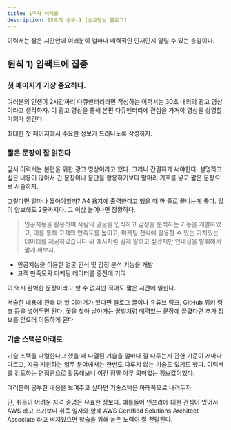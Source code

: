```yaml
---
title: 1주차-이지홍
description: 15초의 승부-1 [송요창님 블로그]
---
```


이력서는 짧은 시간안에 여러분이 얼마나 매력적인 인재인지 알릴 수 있는 총알이다.

## 원칙 1) 임팩트에 집중
### 첫 페이지가 가장 중요하다. 
여러분의 인생이 2시간짜리 다큐멘터리라면 작성하는 이력서는 30초 내외의 광고 영상이라고 생각하자. 이 광고 영상을 통해 본편 다큐멘터리에 관심을 가져야 영상을 상영할 기회가 생긴다.

최대한 첫 페이지에서 주요한 정보가 드러나도록 작성하자.
### 짧은 문장이 잘 읽힌다
앞서 이력서는 본편을 위한 광고 영상이라고 했다. 그러니 간결하게 써야한다. 설명하고 싶은 내용이 많아서 긴 문장이나 문단을 활용하기보다 말머리 기호를 넣고 짧은 문장으로 서술하자.

그렇다면 얼마나 짧아야할까? A4 용지에 출력한다고 했을 때 한 줄로 끝나는게 좋다. 많이 양보해도 2줄까지다. 그 이상 늘어나면 장황하다.

> 인공지능을 활용하여 사람의 얼굴을 인식하고 감정을 분석하는 기능을 개발하였고, 이를 통해 고객의 만족도를 높이고, 마케팅 전략에 활용할 수 있는 가치있는 데이터를 제공하였습니다
> 위 예시처럼 길게 말하고 싶겠지만 인내심을 발휘해서 짧게 써보자.

- 인공지능을 이용한 얼굴 인식 및 감정 분석 기능을 개발
- 고객 만족도와 마케팅 데이터를 증진에 기여

이 역시 완벽한 문장이라고 할 수 없지만 적어도 짧은 시간에 읽힌다.

서술한 내용에 관해 더 할 이야기가 있다면 블로그 글이나 유튜브 링크, GitHub 위키 링크 등을 넣어두면 된다. 꽃을 찾아 날아가는 꿀벌처럼 매력있는 문장에 끌렸다면 추가 정보를 얻으러 이동하게 된다.

### 기술 스택은 아래로
기술 스택을 나열한다고 했을 때 나열된 기술을 얼마나 잘 다루는지 관한 기준이 저마다 다르고, 지금 지원하는 업무 분야에서는 한번도 다루지 않는 기술도 있기도 했다. 이력서를 검토하는 면접관으로 활동해보니 이건 정말 아무 의미없는 정보값이었다.

여러분이 공부한 내용을 보여주고 싶다면 기술스택은 아래쪽으로 내려두자.

단, 취득이 어려운 자격 증명은 유효한 정보다. 예를들어 인프라에 대한 관심이 있어서 AWS 라고 쓰기보다 취득 일자와 함께 AWS Certified Solutions Architect Associate 라고 써져있으면 학습을 위해 쏟은 노력이 잘 전달된다.

